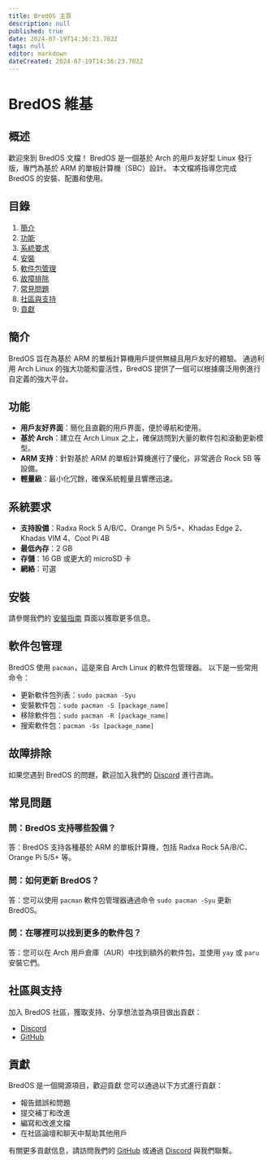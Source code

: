 ```yaml
---
title: BredOS 主頁
description: null
published: true
date: 2024-07-19T14:36:23.702Z
tags: null
editor: markdown
dateCreated: 2024-07-19T14:36:23.702Z
---
```


# BredOS 維基

## 概述

歡迎來到 BredOS 文檔！ BredOS 是一個基於 Arch 的用戶友好型 Linux 發行版，專門為基於 ARM 的單板計算機（SBC）設計。 本文檔將指導您完成 BredOS 的安裝、配置和使用。

## 目錄

1. [簡介](#簡介)
2. [功能](#功能)
3. [系統要求](#系統要求)
4. [安裝](/installation)
5. [軟件包管理](#軟件包管理)
6. [故障排除](#故障排除)
7. [常見問題](#常見問題)
8. [社區與支持](#社區與支持)
9. [貢獻](#貢獻)

## 簡介

BredOS 旨在為基於 ARM 的單板計算機用戶提供無縫且用戶友好的體驗。 通過利用 Arch Linux 的強大功能和靈活性，BredOS 提供了一個可以根據廣泛用例進行自定義的強大平台。

## 功能

- **用戶友好界面**：簡化且直觀的用戶界面，便於導航和使用。
- **基於 Arch**：建立在 Arch Linux 之上，確保訪問到大量的軟件包和滾動更新模型。
- **ARM 支持**：針對基於 ARM 的單板計算機進行了優化，非常適合 Rock 5B 等設備。
- **輕量級**：最小化冗餘，確保系統輕量且響應迅速。

## 系統要求

- **支持設備**：Radxa Rock 5 A/B/C、Orange Pi 5/5+、Khadas Edge 2、Khadas VIM 4、Cool Pi 4B
- **最低內存**：2 GB
- **存儲**：16 GB 或更大的 microSD 卡
- **網絡**：可選

## 安裝

請參閱我們的 [安裝指南](/installation) 頁面以獲取更多信息。

## 軟件包管理

BredOS 使用 `pacman`，這是來自 Arch Linux 的軟件包管理器。 以下是一些常用命令：

- 更新軟件包列表：`sudo pacman -Syu`
- 安裝軟件包：`sudo pacman -S [package_name]`
- 移除軟件包：`sudo pacman -R [package_name]`
- 搜索軟件包：`pacman -Ss [package_name]`

## 故障排除

如果您遇到 BredOS 的問題，歡迎加入我們的 [Discord](https://discord.gg/jwhxuyKXaa) 進行咨詢。

## 常見問題

### 問：BredOS 支持哪些設備？

答：BredOS 支持各種基於 ARM 的單板計算機，包括 Radxa Rock 5A/B/C、Orange Pi 5/5+ 等。

### 問：如何更新 BredOS？

答：您可以使用 `pacman` 軟件包管理器通過命令 `sudo pacman -Syu` 更新 BredOS。

### 問：在哪裡可以找到更多的軟件包？

答：您可以在 Arch 用戶倉庫（AUR）中找到額外的軟件包，並使用 `yay` 或 `paru` 安裝它們。

## 社區與支持

加入 BredOS 社區，獲取支持、分享想法並為項目做出貢獻：

- [Discord](https://discord.gg/jwhxuyKXaa)
- [GitHub](http://github.com/BredOS)

## 貢獻

BredOS 是一個開源項目，歡迎貢獻 您可以通過以下方式進行貢獻：

- 報告錯誤和問題
- 提交補丁和改進
- 編寫和改進文檔
- 在社區論壇和聊天中幫助其他用戶

有關更多貢獻信息，請訪問我們的 [GitHub](http://github.com/BredOS) 或通過 [Discord](https://discord.gg/jwhxuyKXaa) 與我們聯繫。
